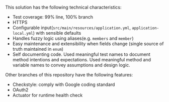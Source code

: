 This solution has the following technical characteristics:

- Test coverage: 99% line, 100% branch
- HTTPS
- Configurable input(`src/main/resources/application.yml`, `application-local.yml`) with sensible defaults
- Handles fuzzy logic using aliases(e.g. `members` and `member`)
- Easy maintenance and extensibility when fields change (single source of truth maintained in `enum`)
- Self documenting code. Used meaningful test names to document method intentions and expectations. Used meaningful method and variable names to convey assumptions and design logic.

Other branches of this repository have the following features:
- Checkstyle: comply with Google coding standard
- OAuth2
- Actuator for runtime health check

